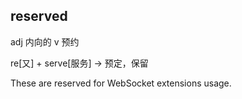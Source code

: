 ## reserved

adj 内向的
v  预约

re[又] + serve[服务] -> 预定，保留

These are reserved for WebSocket extensions usage.
